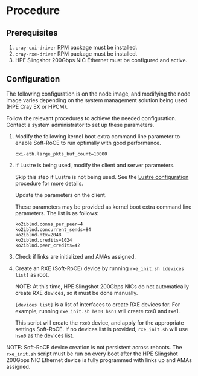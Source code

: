 # Procedure

## Prerequisites

1. `cray-cxi-driver` RPM package must be installed.
2. `cray-rxe-driver` RPM package must be installed.
3. HPE Slingshot 200Gbps NIC Ethernet must be configured and active.

## Configuration

The following configuration is on the node image, and modifying the node image varies depending on the system management solution being used (HPE Cray EX or HPCM).

Follow the relevant procedures to achieve the needed configuration. Contact a system administrator to set up these parameters.

1. Modify the following kernel boot extra command line parameter to enable Soft-RoCE to run optimally with good performance.

   ```screen
   cxi-eth.large_pkts_buf_count=10000
   ```

2. If Lustre is being used, modify the client and server parameters.

   Skip this step if Lustre is not being used.
   See the [Lustre configuration](lustre_network_driver_lnd_ko2iblnd_configuration.md#lustre-network-driver-lnd-ko2iblnd-configuration) procedure for more details.

   Update the parameters on the client.

   These parameters may be provided as kernel boot extra command line parameters.
   The list is as follows:

   ```screen
   ko2iblnd.conns_per_peer=4
   ko2iblnd.concurrent_sends=84
   ko2iblnd.ntx=2048
   ko2iblnd.credits=1024
   ko2iblnd.peer_credits=42
   ```

3. Check if links are initialized and AMAs assigned.

4. Create an RXE (Soft-RoCE) device by running `rxe_init.sh [devices list]` as root.

   NOTE: At this time, HPE Slingshot 200Gbps NICs do not automatically create RXE devices, so it must be done manually.

   `[devices list]` is a list of interfaces to create RXE devices for.
   For example, running `rxe_init.sh hsn0 hsn1` will create rxe0 and rxe1.

   This script will create the `rxe0` device, and apply for the appropriate settings Soft-RoCE.
   If no devices list is provided, `rxe_init.sh` will use `hsn0` as the devices list.

NOTE: Soft-RoCE device creation is not persistent across reboots.
The `rxe_init.sh` script must be run on every boot after the HPE Slingshot 200Gbps NIC Ethernet device is fully programmed with links up and AMAs assigned.
